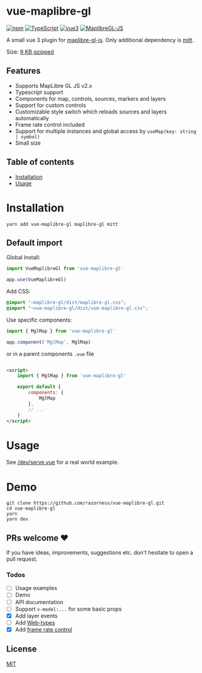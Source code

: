 # vue-maplibre-gl

[![npm](https://img.shields.io/npm/v/vue-maplibre-gl.svg?style=flat-square)](https://www.npmjs.com/package/vue-maplibre-gl)
[![TypeScript](https://img.shields.io/badge/-Typescript-informational?style=flat-square)](https://www.typescriptlang.org/)
[![vue3](https://img.shields.io/badge/vue-3.x-brightgreen.svg?style=flat-square)](https://vuejs.org/)
[![MaplibreGL-JS](https://img.shields.io/badge/Maplibre%20GL%20JS-v2.x-brightgreen?style=flat-square)](https://maplibre.org/projects/maplibre-gl-js/)

A small vue 3 plugin for [maplibre-gl-js](https://github.com/maplibre/maplibre-gl-js). Only additional dependency is [mitt](https://github.com/developit/mitt).

Size: [9 KB gzipped](https://bundlephobia.com/package/vue-maplibre-gl)

## Features

- Supports MapLibre GL JS v2.x
- Typescript support
- Components for map, controls, sources, markers and layers
- Support for custom controls
- Customizable style switch which reloads sources and layers automatically
- Frame rate control included
- Support for multiple instances and global access by `useMap(key: string | symbol)`
- Small size

## Table of contents

- [Installation](#installation)
- [Usage](#usage)

# Installation

```shell
yarn add vue-maplibre-gl maplibre-gl mitt
```

## Default import

Global Install:

```typescript
import VueMaplibreGl from 'vue-maplibre-gl'

app.use(VueMaplibreGl)
```

Add CSS:

```scss
@import "~maplibre-gl/dist/maplibre-gl.css";
@import "~vue-maplibre-gl/dist/vue-maplibre-gl.css";
```

Use specific components:

```typescript
import { MglMap } from 'vue-maplibre-gl'

app.component('MglMap', MglMap)
```

or in a parent components `.vue` file

```html

<script>
	import { MglMap } from 'vue-maplibre-gl'

	export default {
		components: {
			MglMap
		},
		// ...
	}
</script>
```

# Usage

See [/dev/serve.vue](https://github.com/razorness/vue-maplibre-gl/blob/master/dev/serve.vue) for a real world example.

# Demo

```shell
git clone https://github.com/razorness/vue-maplibre-gl.git
cd vue-maplibre-gl
yarn
yarn dev
```

## PRs welcome ♥

If you have ideas, improvements, suggestions etc. don't hesitate to open a pull request.

### Todos

- [ ] Usage examples
- [ ] Demo
- [ ] API documentation
- [ ] Support `v-model:...` for some basic props
- [x] Add layer events
- [ ] Add [Web-types](https://github.com/JetBrains/web-types)
- [x] Add [frame rate control](https://github.com/mapbox/mapbox-gl-framerate)

## License

[MIT](http://opensource.org/licenses/MIT)
